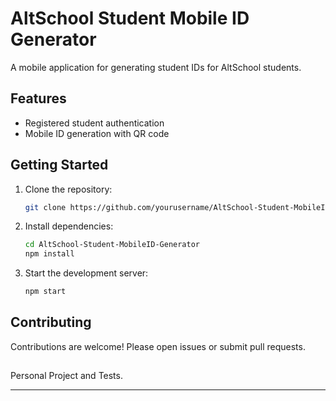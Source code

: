 # AltSchool Student Mobile ID Generator

A mobile application for generating student IDs for AltSchool students.

## Features

- Registered student authentication
- Mobile ID generation with QR code

## Getting Started

1. Clone the repository:

    ```bash
    git clone https://github.com/yourusername/AltSchool-Student-MobileID-Generator.git
    ```

2. Install dependencies:

    ```bash
    cd AltSchool-Student-MobileID-Generator
    npm install
    ```

3. Start the development server:

    ```bash
    npm start
    ```

## Contributing

Contributions are welcome! Please open issues or submit pull requests.

##

Personal Project and Tests.

---
